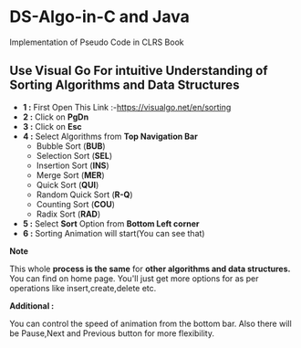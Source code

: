 # DS-Algo-in-C and Java
Implementation of Pseudo Code in CLRS Book

## **Use Visual Go For intuitive Understanding of Sorting Algorithms and Data Structures**

- **1 :** First Open This Link :-https://visualgo.net/en/sorting
- **2 :** Click on **PgDn**
- **3 :** Click on **Esc**
- **4 :** Select Algorithms from **Top Navigation Bar**
    - Bubble Sort (**BUB**)
    - Selection Sort (**SEL**)
    - Insertion Sort (**INS**)
    - Merge Sort (**MER**)
    - Quick Sort (**QUI**)
    - Random Quick Sort (**R-Q**)
    - Counting Sort (**COU**)
    - Radix Sort (**RAD**)
- **5 :** Select **Sort** Option from **Bottom Left corner**
- **6 :** Sorting Animation will start(You can see that)

**Note**

This whole **process is the same** for **other algorithms and data structures.** You can find on home page. You'll just get more options for as per operations like insert,create,delete etc.

**Additional :**

You can control the speed of animation from the bottom bar. Also there will be Pause,Next and Previous button for more flexibility.
